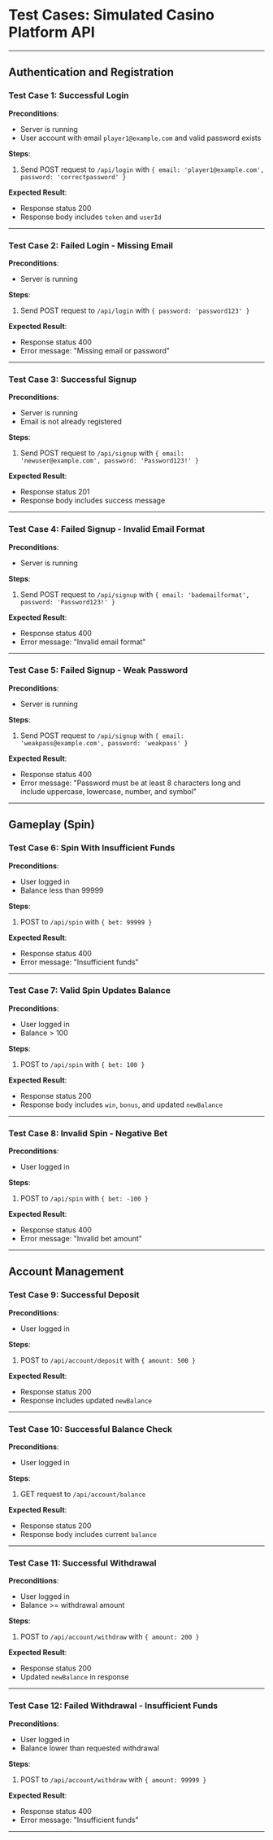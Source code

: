 # Test Cases: Simulated Casino Platform API

---

## Authentication and Registration

### Test Case 1: Successful Login

**Preconditions**: 
- Server is running
- User account with email `player1@example.com` and valid password exists

**Steps**:
1. Send POST request to `/api/login` with `{ email: 'player1@example.com', password: 'correctpassword' }`

**Expected Result**:
- Response status 200
- Response body includes `token` and `userId`

---

### Test Case 2: Failed Login - Missing Email

**Preconditions**: 
- Server is running

**Steps**:
1. Send POST request to `/api/login` with `{ password: 'password123' }`

**Expected Result**:
- Response status 400
- Error message: "Missing email or password"

---

### Test Case 3: Successful Signup

**Preconditions**:
- Server is running
- Email is not already registered

**Steps**:
1. Send POST request to `/api/signup` with `{ email: 'newuser@example.com', password: 'Password123!' }`

**Expected Result**:
- Response status 201
- Response body includes success message

---

### Test Case 4: Failed Signup - Invalid Email Format

**Preconditions**:
- Server is running

**Steps**:
1. Send POST request to `/api/signup` with `{ email: 'bademailformat', password: 'Password123!' }`

**Expected Result**:
- Response status 400
- Error message: "Invalid email format"

---

### Test Case 5: Failed Signup - Weak Password

**Preconditions**:
- Server is running

**Steps**:
1. Send POST request to `/api/signup` with `{ email: 'weakpass@example.com', password: 'weakpass' }`

**Expected Result**:
- Response status 400
- Error message: "Password must be at least 8 characters long and include uppercase, lowercase, number, and symbol"

---

## Gameplay (Spin)

### Test Case 6: Spin With Insufficient Funds

**Preconditions**: 
- User logged in
- Balance less than 99999

**Steps**:
1. POST to `/api/spin` with `{ bet: 99999 }`

**Expected Result**:
- Response status 400
- Error message: "Insufficient funds"

---

### Test Case 7: Valid Spin Updates Balance

**Preconditions**:
- User logged in
- Balance > 100

**Steps**:
1. POST to `/api/spin` with `{ bet: 100 }`

**Expected Result**:
- Response status 200
- Response body includes `win`, `bonus`, and updated `newBalance`

---

### Test Case 8: Invalid Spin - Negative Bet

**Preconditions**:
- User logged in

**Steps**:
1. POST to `/api/spin` with `{ bet: -100 }`

**Expected Result**:
- Response status 400
- Error message: "Invalid bet amount"

---

## Account Management

### Test Case 9: Successful Deposit

**Preconditions**:
- User logged in

**Steps**:
1. POST to `/api/account/deposit` with `{ amount: 500 }`

**Expected Result**:
- Response status 200
- Response includes updated `newBalance`

---

### Test Case 10: Successful Balance Check

**Preconditions**:
- User logged in

**Steps**:
1. GET request to `/api/account/balance`

**Expected Result**:
- Response status 200
- Response body includes current `balance`

---

### Test Case 11: Successful Withdrawal

**Preconditions**:
- User logged in
- Balance >= withdrawal amount

**Steps**:
1. POST to `/api/account/withdraw` with `{ amount: 200 }`

**Expected Result**:
- Response status 200
- Updated `newBalance` in response

---

### Test Case 12: Failed Withdrawal - Insufficient Funds

**Preconditions**:
- User logged in
- Balance lower than requested withdrawal

**Steps**:
1. POST to `/api/account/withdraw` with `{ amount: 99999 }`

**Expected Result**:
- Response status 400
- Error message: "Insufficient funds"

---

